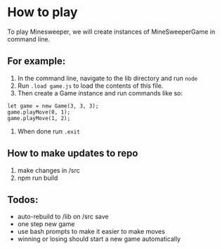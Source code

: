 # How to play
To play Minesweeper, we will create instances of MineSweeperGame in command line.

## For example:
1. In the command line, navigate to the lib directory and run `node`
1. Run `.load game.js` to load the contents of this file.
1. Then create a Game instance and run commands like so:
```
let game = new Game(3, 3, 3);
game.playMove(0, 1);
game.playMove(1, 2);
```
1. When done run `.exit`

## How to make updates to repo
1. make changes in /src
1. npm run build

## Todos:
- auto-rebuild to /lib on /src save
- one step new game
- use bash prompts to make it easier to make moves
- winning or losing should start a new game automatically
